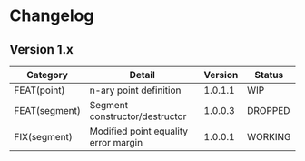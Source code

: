 # Changelog

## Version 1.x

| Category      | Detail                               | Version | Status  |
| ------------- | ------------------------------------ | ------- | ------- |
| FEAT(point)   | n-ary point definition               | 1.0.1.1 | WIP     |
| FEAT(segment) | Segment constructor/destructor       | 1.0.0.3 | DROPPED |
| FIX(segment)  | Modified point equality error margin | 1.0.0.1 | WORKING |